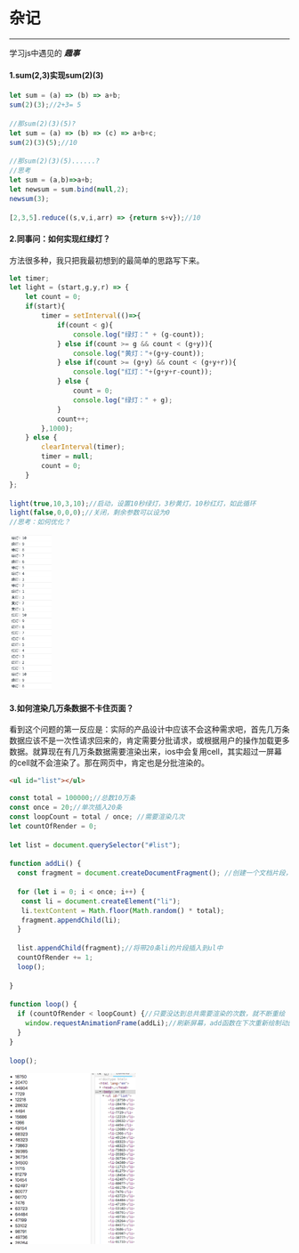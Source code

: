 # 杂记
------
学习js中遇见的 ***趣事***

#### 1.sum(2,3)实现sum(2)(3)

```javascript
let sum = (a) => (b) => a+b;
sum(2)(3);//2+3= 5

//那sum(2)(3)(5)?
let sum = (a) => (b) => (c) => a+b+c;
sum(2)(3)(5);//10

//那sum(2)(3)(5)......?
//思考
let sum = (a,b)=>a+b;
let newsum = sum.bind(null,2);
newsum(3);

[2,3,5].reduce((s,v,i,arr) => {return s+v});//10
```

#### 2.同事问：如何实现红绿灯？
方法很多种，我只把我最初想到的最简单的思路写下来。

```javascript
let timer;
let light = (start,g,y,r) => {
    let count = 0;
    if(start){
        timer = setInterval(()=>{
            if(count < g){
                console.log("绿灯：" + (g-count));
            } else if(count >= g && count < (g+y)){
                console.log("黄灯："+(g+y-count));
            } else if(count >= (g+y) && count < (g+y+r)){
                console.log("红灯："+(g+y+r-count));
            } else {
                count = 0;
                console.log("绿灯：" + g);
            }
            count++;
        },1000);
    } else {
        clearInterval(timer);
        timer = null;
        count = 0;
    }
};

light(true,10,3,10);//启动，设置10秒绿灯，3秒黄灯，10秒红灯，如此循环
light(false,0,0,0);//关闭，剩余参数可以设为0
//思考：如何优化？
```

<img src="./images/p2_1.png" width="15%" height="auto"/>

#### 3.如何渲染几万条数据不卡住页面？
看到这个问题的第一反应是：实际的产品设计中应该不会这种需求吧，首先几万条数据应该不是一次性请求回来的，肯定需要分批请求，或根据用户的操作加载更多数据。就算现在有几万条数据需要渲染出来，ios中会复用cell，其实超过一屏幕的cell就不会渲染了。那在网页中，肯定也是分批渲染的。

```html
<ul id="list"></ul>
```

```javascript
const total = 100000;//总数10万条
const once = 20;//单次插入20条
const loopCount = total / once; //需要渲染几次
let countOfRender = 0;

let list = document.querySelector("#list"); 

function addLi() {
  const fragment = document.createDocumentFragment(); //创建一个文档片段，通过将子元素li插入片段时，不会造成回流

  for (let i = 0; i < once; i++) {
   const li = document.createElement("li");
   li.textContent = Math.floor(Math.random() * total);
   fragment.appendChild(li);
  }

  list.appendChild(fragment);//将带20条li的片段插入到ul中
  countOfRender += 1;
  loop();

}
 
function loop() {
  if (countOfRender < loopCount) {//只要没达到总共需要渲染的次数，就不断重绘
    window.requestAnimationFrame(addLi);//刷新屏幕，add函数在下次重新绘制动画时执行。
  }
} 

loop();
```

<img src="./images/p2_2.png" width="45%" height="auto"/>

